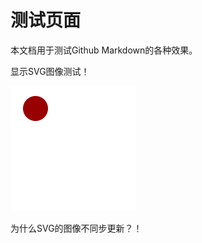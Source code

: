
# 测试页面

本文档用于测试Github Markdown的各种效果。

显示SVG图像测试！

![d0001](https://github.com/itgotousa/pg16/blob/main/d0001.svg)

为什么SVG的图像不同步更新？！

